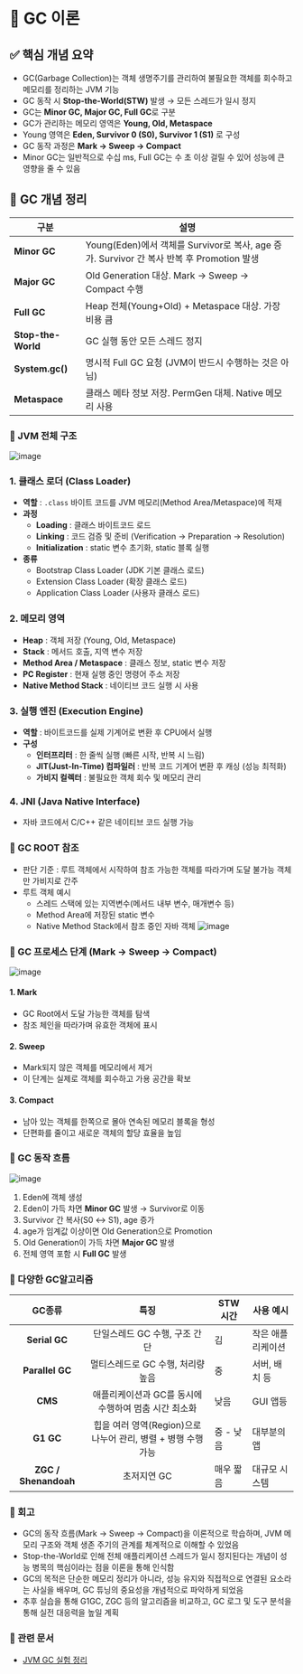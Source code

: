#  🧠 GC 이론

## ✅ 핵심 개념 요약

- GC(Garbage Collection)는 객체 생명주기를 관리하여 불필요한 객체를 회수하고 메모리를 정리하는 JVM 기능  
- GC 동작 시 **Stop-the-World(STW)** 발생 → 모든 스레드가 일시 정지  
- GC는 **Minor GC, Major GC, Full GC**로 구분  
- GC가 관리하는 메모리 영역은 **Young, Old, Metaspace**  
- Young 영역은 **Eden, Survivor 0 (S0), Survivor 1 (S1)** 로 구성  
- GC 동작 과정은 **Mark → Sweep → Compact**  
- Minor GC는 일반적으로 수십 ms, Full GC는 수 초 이상 걸릴 수 있어 성능에 큰 영향을 줄 수 있음


## 🔎 GC 개념 정리
| 구분                 | 설명                                                                      |
| ------------------ | ----------------------------------------------------------------------- |
| **Minor GC**       | Young(Eden)에서 객체를 Survivor로 복사, age 증가. Survivor 간 복사 반복 후 Promotion 발생 |
| **Major GC**       | Old Generation 대상. Mark → Sweep → Compact 수행                            |
| **Full GC**        | Heap 전체(Young+Old) + Metaspace 대상. 가장 비용 큼                              |
| **Stop-the-World** | GC 실행 동안 모든 스레드 정지                                                      |
| **System.gc()**    | 명시적 Full GC 요청 (JVM이 반드시 수행하는 것은 아님)                                    |
| **Metaspace**      | 클래스 메타 정보 저장. PermGen 대체. Native 메모리 사용                                 |

### 🔁 JVM 전체 구조


![image](etc/jvm.png)

### 1. 클래스 로더 (Class Loader)
- **역할** : `.class` 바이트 코드를 JVM 메모리(Method Area/Metaspace)에 적재  
- **과정**
	- **Loading** : 클래스 바이트코드 로드  
	- **Linking** : 코드 검증 및 준비 (Verification → Preparation → Resolution)  
	- **Initialization** : static 변수 초기화, static 블록 실행  
- **종류**
	- Bootstrap Class Loader (JDK 기본 클래스 로드)  
	- Extension Class Loader (확장 클래스 로드)  
	- Application Class Loader (사용자 클래스 로드)  

### 2. 메모리 영역
- **Heap** : 객체 저장 (Young, Old, Metaspace)  
- **Stack** : 메서드 호출, 지역 변수 저장  
- **Method Area / Metaspace** : 클래스 정보, static 변수 저장  
- **PC Register** : 현재 실행 중인 명령어 주소 저장  
- **Native Method Stack** : 네이티브 코드 실행 시 사용  

### 3. 실행 엔진 (Execution Engine)
- **역할** : 바이트코드를 실제 기계어로 변환 후 CPU에서 실행  
- **구성**
	- **인터프리터** : 한 줄씩 실행 (빠른 시작, 반복 시 느림)  
	- **JIT(Just-In-Time) 컴파일러** : 반복 코드 기계어 변환 후 캐싱 (성능 최적화)  
	- **가비지 컬렉터** : 불필요한 객체 회수 및 메모리 관리  

### 4. JNI (Java Native Interface)
- 자바 코드에서 C/C++ 같은 네이티브 코드 실행 가능

### 🔁 GC ROOT 참조
- 판단 기준 :  루트 객체에서 시작하여 참조 가능한 객체를 따라가며 도달 불가능 객체만 가비지로 간주
- 루트 객체 예시
	- 스레드 스택에 있는 지역변수(메서드 내부 변수, 매개변수 등)
	- Method Area에 저장된 static 변수
	- Native Method Stack에서 참조 중인 자바 객체
![image](etc/gc-root.png)


### 🔁 GC 프로세스 단계 (Mark → Sweep → Compact)

![image](etc/gc-heap.png)

#### 1. Mark
- GC Root에서 도달 가능한 객체를 탐색
- 참조 체인을 따라가며 유효한 객체에 표시

#### 2. Sweep
- Mark되지 않은 객체를 메모리에서 제거
- 이 단계는 실제로 객체를 회수하고 가용 공간을 확보

#### 3. Compact
- 남아 있는 객체를 한쪽으로 몰아 연속된 메모리 블록을 형성
- 단편화를 줄이고 새로운 객체의 할당 효율을 높임

### 🔁 GC 동작 흐름
![image](etc/java-heap-gc.png)
1. Eden에 객체 생성  
2. Eden이 가득 차면 **Minor GC** 발생 → Survivor로 이동  
3. Survivor 간 복사(S0 ↔ S1), age 증가  
4. age가 임계값 이상이면 Old Generation으로 Promotion  
5. Old Generation이 가득 차면 **Major GC** 발생  
6. 전체 영역 포함 시 **Full GC** 발생

### 🔁 다양한 GC알고리즘

|       **GC종류**       |                 **특징**                  | STW 시간 | 사용 예시     |
| :------------------: | :-------------------------------------: | ------ | --------- |
|    **Serial GC**     |           단일스레드 GC 수행, 구조 간단            | 김      | 작은 애플리케이션 |
|   **Parallel GC**    |          멀티스레드로 GC 수행, 처리량 높음           | 중      | 서버, 배치 등  |
|       **CMS**        |     애플리케이션과 GC를 동시에 수행하여 멈춤 시간 최소화      | 낮음     | GUI 앱등    |
|      **G1 GC**       | 힙을 여러 영역(Region)으로 나누어 관리, 병렬 + 병행 수행가능 | 중 - 낮음 | 대부분의 앱    |
| **ZGC / Shenandoah** |                 초저지연 GC                 | 매우 짧음  | 대규모 시스템   |


### 🔁 회고

- GC의 동작 흐름(Mark → Sweep → Compact)을 이론적으로 학습하며, JVM 메모리 구조와 객체 생존 주기의 관계를 체계적으로 이해할 수 있었음  
- Stop-the-World로 인해 전체 애플리케이션 스레드가 일시 정지된다는 개념이 성능 병목의 핵심이라는 점을 이론을 통해 인식함  
- GC의 목적은 단순한 메모리 정리가 아니라, 성능 유지와 직접적으로 연결된 요소라는 사실을 배우며, GC 튜닝의 중요성을 개념적으로 파악하게 되었음  
- 추후 실습을 통해 G1GC, ZGC 등의 알고리즘을 비교하고, GC 로그 및 도구 분석을 통해 실전 대응력을 높일 계획

### 📎 관련 문서
- [JVM GC 실험 정리](../../experiment/gc/jvm-gc-experiment.md)
